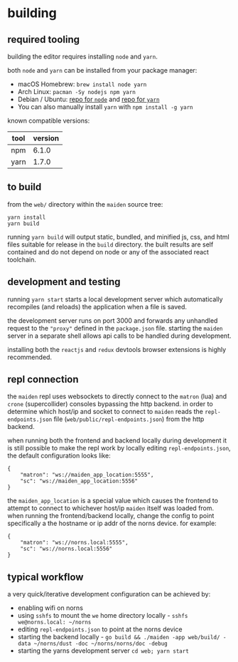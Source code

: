 # building

## required tooling

building the editor requires installing `node` and `yarn`.

both `node` and `yarn` can be installed from your package manager:

- macOS Homebrew: `brew install node yarn`
- Arch Linux: `pacman -Sy nodejs npm yarn`
- Debian / Ubuntu: [repo for `node`][node-debian] and [repo for `yarn`][yarn-debian]
- You can also manually install `yarn` with `npm install -g yarn`

[node-debian]: https://nodejs.org/en/download/package-manager/#debian-and-ubuntu-based-linux-distributions
[yarn-debian]: https://yarnpkg.com/lang/en/docs/install/#debian-stable

known compatible versions:

tool | version
-----|--------
npm | 6.1.0
yarn | 1.7.0

## to build
from the `web/` directory within the `maiden` source tree:

```
yarn install
yarn build
```
running `yarn build` will output static, bundled, and minified js, css, and html files suitable for release in the `build` directory. the built results are self contained and do not depend on node or any of the associated react toolchain.

## development and testing

running `yarn start` starts a local development server which automatically recompiles (and reloads) the application when a file is saved.

the development server runs on port 3000 and forwards any unhandled request to the `"proxy"` defined in the `package.json` file. starting the `maiden` server in a separate shell allows api calls to be handled during development.

installing both the `reactjs` and `redux` devtools browser extensions is highly recommended. 

## repl connection

the `maiden` repl uses websockets to directly connect to the `matron` (lua) and `crone` (supercollider) consoles bypassing the http backend. in order to determine which host/ip and socket to connect to `maiden` reads the `repl-endpoints.json` file (`web/public/repl-endpoints.json`) from the http backend.

when running both the frontend and backend locally during development it is still possible to make the repl work by locally editing `repl-endpoints.json`, the default configuration looks like:

```
{
    "matron": "ws://maiden_app_location:5555",
    "sc": "ws://maiden_app_location:5556"
}
```

the `maiden_app_location` is a special value which causes the frontend to attempt to connect to whichever host/ip `maiden` itself was loaded from. when running the frontend/backend locally, change the config to point specifically a the hostname or ip addr of the norns device. for example:

```
{
    "matron": "ws://norns.local:5555",
    "sc": "ws://norns.local:5556"
}
```

## typical workflow

a very quick/iterative development configuration can be achieved by:

* enabling wifi on norns
* using `sshfs` to mount the `we` home directory locally - `sshfs we@norns.local: ~/norns`
* editing `repl-endpoints.json` to point at the norns device
* starting the backend locally - `go build && ./maiden -app web/build/ -data ~/norns/dust -doc ~/norns/norns/doc -debug`
* starting the yarns development server `cd web; yarn start`
